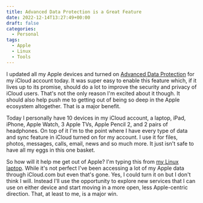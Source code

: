 ```yaml
---
title: Advanced Data Protection is a Great Feature
date: 2022-12-14T13:27:49+00:00
draft: false
categories:
  - Personal
tags:
  - Apple
  - Linux
  - Tools
---
```


I updated all my Apple devices and turned on [Advanced Data Protection][1] for my iCloud account today. It was super easy to enable this feature which, if it lives up to its promise, should do a lot to improve the security and privacy of iCloud users.
That's not the only reason I'm excited about it though. It should also help push me to getting out of being so deep in the Apple ecosystem altogether. That is a major benefit.

Today I personally have 10 devices in my iCloud account, a laptop, iPad, iPhone, Apple Watch, 3 Apple TVs, Apple Pencil 2, and 2 pairs of headphones. On top of it I'm to the point where I have every type of data and sync feature in iCloud turned on for my account. I use it for files, photos, messages, calls, email, news and so much more. It just isn't safe to have all my eggs in this one basket.

So how will it help me get out of Apple? I'm typing this from [my Linux laptop][2]. While it's not perfect I've been accessing a lot of my Apple data through iCloud.com but even that's gone. Yes, I could turn it on but I don't think I will. Instead I'll use the opportunity to explore new services that I can use on either device and start moving in a more open, less Apple-centric direction. That, at least to me, is a major win.

 [1]: https://support.apple.com/guide/security/advanced-data-protection-for-icloud-sec973254c5f/web
 [2]: /2022/12/hello-again-linux-i-missed-you/